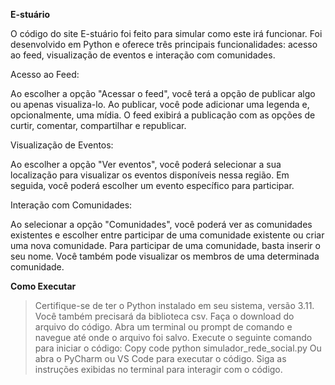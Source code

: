 **E-stuário**

O código do site E-stuário foi feito para simular como este irá funcionar. Foi desenvolvido em Python e 
oferece três principais funcionalidades: acesso ao feed, visualização de eventos e interação com comunidades.

Acesso ao Feed:

Ao escolher a opção "Acessar o feed", você terá a opção de publicar algo ou apenas visualiza-lo. Ao publicar, 
você pode adicionar uma legenda e, opcionalmente, uma mídia. O feed exibirá a publicação com as opções de 
curtir, comentar, compartilhar e republicar.

Visualização de Eventos:

Ao escolher a opção "Ver eventos", você poderá selecionar a sua localização para visualizar os eventos disponíveis 
nessa região. Em seguida, você poderá escolher um evento específico para participar.

Interação com Comunidades:

Ao selecionar a opção "Comunidades", você poderá ver as comunidades existentes e escolher entre participar de uma comunidade 
existente ou criar uma nova comunidade. Para participar de uma comunidade, basta inserir o seu nome. Você também pode visualizar 
os membros de uma determinada comunidade.

**Como Executar**

>Certifique-se de ter o Python instalado em seu sistema, versão 3.11. Você também precisará da biblioteca csv.
>Faça o download do arquivo do código.
>Abra um terminal ou prompt de comando e navegue até onde o arquivo foi salvo.
>Execute o seguinte comando para iniciar o código:
Copy code
python simulador_rede_social.py
>Ou abra o PyCharm ou VS Code para executar o código.
>Siga as instruções exibidas no terminal para interagir com o código.
